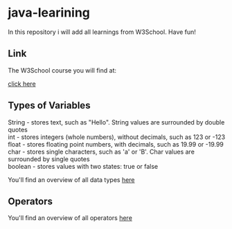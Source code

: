 # java-learining
<p> In this repository i will add all learnings from W3School. Have fun!</p>

## Link
<p> The W3School course you will find at: </p>
<a href='https://www.w3schools.com/java/java_intro.asp'> click here </a>

## Types of Variables
<p> String - stores text, such as "Hello". String values are surrounded by double quotes </br>
int - stores integers (whole numbers), without decimals, such as 123 or -123 </br>
float - stores floating point numbers, with decimals, such as 19.99 or -19.99 </br>
char - stores single characters, such as 'a' or 'B'. Char values are surrounded by single quotes </br>
boolean - stores values with two states: true or false</br></p>

<p> You'll find an overview of all data types <a href='https://www.w3schools.com/java/java_data_types.asp'> here </a> </p>

## Operators
<p> You'll find an overview of all operators <a href='https://www.w3schools.com/java/java_operators.asp'> here </a> </p>
